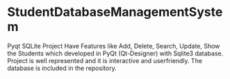 # StudentDatabaseManagementSystem
Pyqt SQLite Project  Have Features like Add, Delete, Search, Update, Show the Students which developed in PyQt (Qt-Designer) with Sqlite3 database. Project is well represented and it is interactive and userfriendly. The database is included in the repository.
